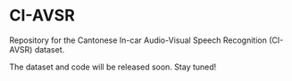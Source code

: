 # CI-AVSR
Repository for the Cantonese In-car Audio-Visual Speech Recognition (CI-AVSR) dataset.

The dataset and code will be released soon. Stay tuned!
